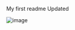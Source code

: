 My first readme 
Updated 



![image](https://user-images.githubusercontent.com/110098940/236053642-d8166784-b765-4e6c-a876-e48d418a5361.png)

